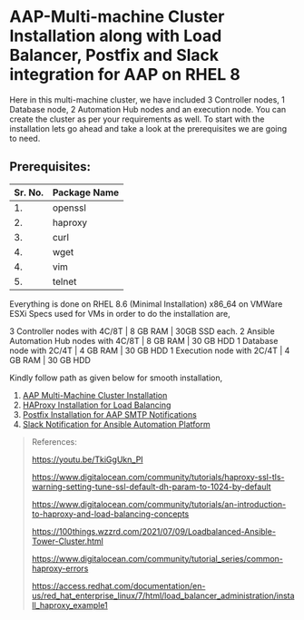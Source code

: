 # AAP-Multi-machine Cluster Installation along with Load Balancer, Postfix and Slack integration for AAP on RHEL 8

Here in this multi-machine cluster, we have included 3 Controller nodes, 1 Database node, 2 Automation Hub nodes and an execution node. 
You can create the cluster as per your requirements as well.
To start with the installation lets go ahead and take a look at the prerequisites we are going to need.

## Prerequisites:
| Sr. No.  | Package Name |
| ------------- | ------------- |
| 1.  | openssl |
| 2.  | haproxy |
| 3.  | curl |
| 4.  | wget |
| 4.  | vim |
| 5.  | telnet |

Everything is done on RHEL 8.6 (Minimal Installation) x86_64 on VMWare ESXi
Specs used for VMs in order to do the installation are,

3 Controller nodes with 4C/8T | 8 GB RAM | 30GB SSD each.
2 Ansible Automation Hub nodes with 4C/8T | 8 GB RAM | 30 GB HDD
1 Database node with 2C/4T | 4 GB RAM | 30 GB HDD
1 Execution node with 2C/4T | 4 GB RAM | 30 GB HDD
  
Kindly follow path as given below for smooth installation,

1. [AAP Multi-Machine Cluster Installation](https://github.com/methos28/AAP-Cluster/blob/main/AAP%20multi-node%20cluster%20installation.md)
2. [HAProxy Installation for Load Balancing](https://github.com/methos28/AAP-Cluster/blob/main/HAProxy%20Installation%20for%20Load%20Balancing.md)
3. [Postfix Installation for AAP SMTP Notifications](https://github.com/methos28/AAP-Cluster/blob/main/Postfix%20Installation%20for%20AAP%20SMTP%20Notifications.md)
4. [Slack Notification for Ansible Automation Platform](https://github.com/methos28/AAP-Cluster/blob/main/Slack%20Notification%20for%20Ansible%20Automation%20Platform.md)

> References:
>
> https://youtu.be/TkiGgUkn_PI
> 
> https://www.digitalocean.com/community/tutorials/haproxy-ssl-tls-warning-setting-tune-ssl-default-dh-param-to-1024-by-default
> 
> https://www.digitalocean.com/community/tutorials/an-introduction-to-haproxy-and-load-balancing-concepts
> 
> https://100things.wzzrd.com/2021/07/09/Loadbalanced-Ansible-Tower-Cluster.html
> 
> https://www.digitalocean.com/community/tutorial_series/common-haproxy-errors
> 
> https://access.redhat.com/documentation/en-us/red_hat_enterprise_linux/7/html/load_balancer_administration/install_haproxy_example1
